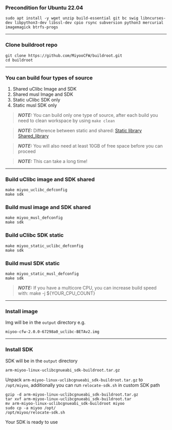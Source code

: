 ### Precondition for Ubuntu 22.04

```
sudo apt install -y wget unzip build-essential git bc swig libncurses-dev libpython3-dev libssl-dev cpio rsync subversion python3 mercurial imagemagick btrfs-progs
```

---

### Clone buildroot repo

```
git clone https://github.com/MiyooCFW/buildroot.git
cd buildroot
```

---

### You can build four types of source
1. Shared uClibc Image and SDK
2. Shared musl Image and SDK
3. Static uClibc SDK only
4. Static musl SDK only

> **_NOTE:_**  You can build only one type of source, after each build you need to clean workspace by using `make clean`

> **_NOTE:_**  Difference between static and shared: [Static library](https://en.wikipedia.org/wiki/Static_library) [Shared_library](https://en.wikipedia.org/wiki/Shared_library)

> **_NOTE:_**  You will also need at least 10GB of free space before you can proceed

> **_NOTE:_**  This can take a long time!

---

### Build uClibc image and SDK shared 

```
make miyoo_uclibc_defconfig
make sdk
```

### Build musl image and SDK shared 

```
make miyoo_musl_defconfig
make sdk
```

### Build uClibc SDK static 

```
make miyoo_static_uclibc_defconfig
make sdk
```

### Build musl SDK static 

```
make miyoo_static_musl_defconfig
make sdk
```
> **_NOTE:_**  If you have a multicore CPU, you can increase build speed with: make -j ${YOUR_CPU_COUNT}

---

### Install image

Img  will be in the `output` directory e.g.
```
miyoo-cfw-2.0.0-67298a0_uclibc-BETAv2.img
```

---

### Install SDK

SDK will be in the `output` directory
```
arm-miyoo-linux-uclibcgnueabi_sdk-buildroot.tar.gz
```

Unpack `arm-miyoo-linux-uclibcgnueabi_sdk-buildroot.tar.gz` to `/opt/miyoo`, additionally you can run `relocate-sdk.sh` in custom SDK path
```
gzip -d arm-miyoo-linux-uclibcgnueabi_sdk-buildroot.tar.gz
tar xvf arm-miyoo-linux-uclibcgnueabi_sdk-buildroot.tar
mv arm-miyoo-linux-uclibcgnueabi_sdk-buildroot miyoo
sudo cp -a miyoo /opt/
/opt/miyoo/relocate-sdk.sh
```

Your SDK is ready to use
